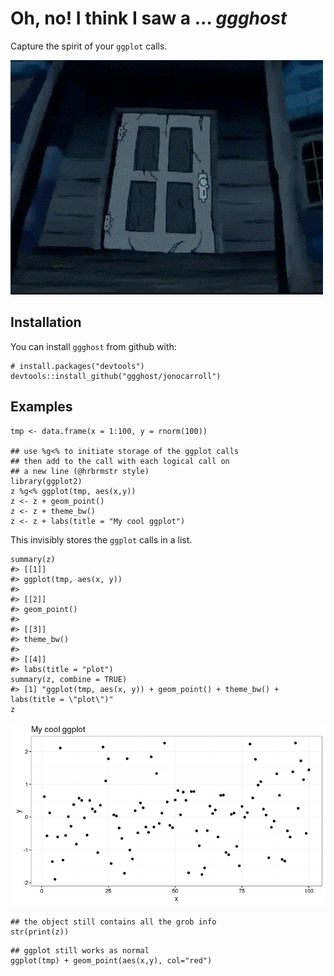 # Oh, no! I think I saw a ... *ggghost*

Capture the spirit of your `ggplot` calls.

![](https://github.com/jonocarroll/ggghost/raw/master/inst/img/scooby.gif)

## Installation

You can install `ggghost` from github with:

```{r}
# install.packages("devtools")
devtools::install_github("ggghost/jonocarroll")
```

## Examples

```{r}
tmp <- data.frame(x = 1:100, y = rnorm(100))

## use %g<% to initiate storage of the ggplot calls
## then add to the call with each logical call on 
## a new line (@hrbrmstr style)
library(ggplot2)
z %g<% ggplot(tmp, aes(x,y))
z <- z + geom_point()
z <- z + theme_bw()
z <- z + labs(title = "My cool ggplot")
```

This invisibly stores the `ggplot` calls in a list.

```{r}
summary(z)
#> [[1]]
#> ggplot(tmp, aes(x, y))
#> 
#> [[2]]
#> geom_point()
#> 
#> [[3]]
#> theme_bw()
#> 
#> [[4]]
#> labs(title = "plot")
summary(z, combine = TRUE)
#> [1] "ggplot(tmp, aes(x, y)) + geom_point() + theme_bw() + labs(title = \"plot\")"
z
```
![](https://github.com/jonocarroll/ggghost/raw/master/inst/img/example1.png)

```{r}
## the object still contains all the grob info
str(print(z))
```

```{r}
## ggplot still works as normal
ggplot(tmp) + geom_point(aes(x,y), col="red")
```
